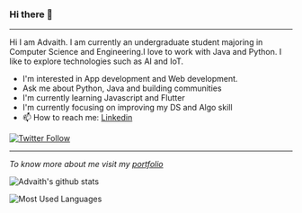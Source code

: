 ### Hi there 👋

<!--
**advaith-unnikrishnan/advaith-unnikrishnan** is a ✨ _special_ ✨ repository because its `README.md` (this file) appears on your GitHub profile.

Will be updating soon to do the video
-->
----
Hi I am Advaith. I am currently an undergraduate student majoring in Computer Science and Engineering.I love to work with Java and Python. I like to explore technologies such as AI and IoT. 

- I'm interested in App development and Web development.
- Ask me about Python, Java and building communities
- I'm currently learning Javascript and Flutter
- I'm currently focusing on improving my DS and Algo skill
- 📫 How to reach me:  [Linkedin](https://www.linkedin.com/in/advaithu/) 

[![Twitter Follow](https://img.shields.io/twitter/follow/advaith_unni?style=social)](https://twitter.com/advaith_unni)

<!--![](https://komarev.com/ghpvc/?username=advaith-uniikrishnan&color=blue&style=flat-square&label=profile-visits)-->

----

*To know more about me visit my [portfolio](https://advaith-unnikrishnan.github.io/)*

![Advaith's github stats](https://github-readme-stats.vercel.app/api?username=advaith-unnikrishnan&show_icons=true&hide=["issues"])

![Most Used Languages](https://github-readme-stats.vercel.app/api/top-langs/?username=advaith-unnikrishnan&show_icons=true&layout=compact)

